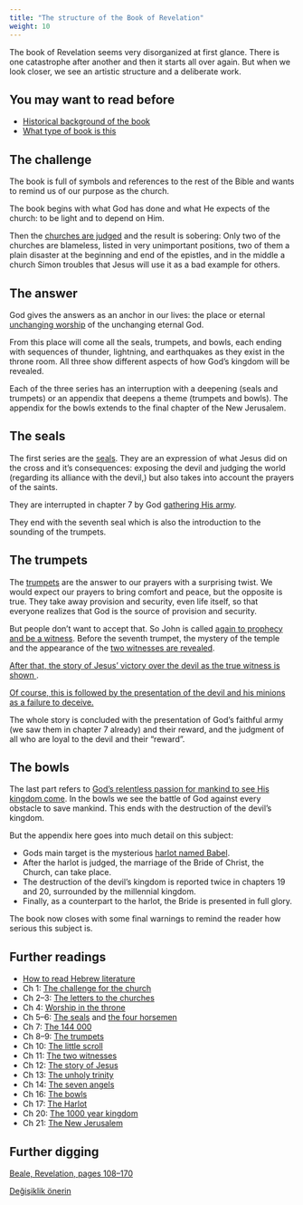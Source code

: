 ```yaml
---
title: "The structure of the Book of Revelation"
weight: 10
---
```



The book of Revelation seems very disorganized at first glance. There is one catastrophe after another and then it starts all over again. But when we look closer, we see an artistic structure and a deliberate work.


## You may want to read before

<a name="bba0"></a>
- [Historical background of the book](../../../../background/history/expl/pax-romana-key-to-understand-the-book-of-revelation)
- [What type of book is this](../../../../background/literature/expl/the-book-of-revelation-how-to-read-it)



## The challenge

<a name="8179"></a>
The book is full of symbols and references to the rest of the Bible and wants to remind us of our purpose as the church.

The book begins with what God has done and what He expects of the church: to be light and to depend on Him.

Then the [churches are judged](../../../../content/letters/expl/the-letters-to-the-seven-churches) and the result is sobering: Only two of the churches are blameless, listed in very unimportant positions, two of them a plain disaster at the beginning and end of the epistles, and in the middle a church Simon troubles that Jesus will use it as a bad example for others.


## The answer

<a name="b85e"></a>
God gives the answers as an anchor in our lives: the place or eternal [unchanging worship](../../../../topics/power/short/worship) of the unchanging eternal God.

From this place will come all the seals, trumpets, and bowls, each ending with sequences of thunder, lightning, and earthquakes as they exist in the throne room. All three show different aspects of how God’s kingdom will be revealed.

Each of the three series has an interruption with a deepening (seals and trumpets) or an appendix that deepens a theme (trumpets and bowls). The appendix for the bowls extends to the final chapter of the New Jerusalem.


## The seals

<a name="8ec8"></a>
The first series are the [seals](../../../../content/seals/expl/the-book-with-the-seven-seals). They are an expression of what Jesus did on the cross and it’s consequences: exposing the devil and judging the world (regarding its alliance with the devil,) but also takes into account the prayers of the saints.

They are interrupted in chapter 7 by God [gathering His army](../../../../content/army/expl/the-144000).

They end with the seventh seal which is also the introduction to the sounding of the trumpets.


## The trumpets

<a name="c56a"></a>
The [trumpets](../../../../content/trumpets/expl/the-trumpets-in-revelation) are the answer to our prayers with a surprising twist. We would expect our prayers to bring comfort and peace, but the opposite is true. They take away provision and security, even life itself, so that everyone realizes that God is the source of provision and security.

But people don’t want to accept that. So John is called [again to prophecy and be a witness](../../../../content/scroll/expl/the-little-scroll). Before the seventh trumpet, the mystery of the temple and the appearance of the [two witnesses are revealed](../../../../content/witnesses/expl/the-two-witnesses).

[After that, the story of Jesus’ victory over the devil as the true witness is shown ](../../../../content/jesus/expl/a-different-christmas-story).

[Of course, this is followed by the presentation of the devil and his minions as a failure to deceive.](../../../../content/beasts/expl/the-nature-of-the-beast-in-the-book-of-revelation)

The whole story is concluded with the presentation of God’s faithful army (we saw them in chapter 7 already) and their reward, and the judgment of all who are loyal to the devil and their “reward”.


## The bowls

<a name="d15a"></a>
The last part refers to [God’s relentless passion for mankind to see His kingdom come](../../../../content/bowls/expl/the-bowls-of-wrath). In the bowls we see the battle of God against every obstacle to save mankind. This ends with the destruction of the devil’s kingdom.

But the appendix here goes into much detail on this subject:

- Gods main target is the mysterious [harlot named Babel](../../../../content/harlot/expl/who-is-the-harlot-babylon-part-1).
- After the harlot is judged, the marriage of the Bride of Christ, the Church, can take place.
- The destruction of the devil’s kingdom is reported twice in chapters 19 and 20, surrounded by the millennial kingdom.
- Finally, as a counterpart to the harlot, the Bride is presented in full glory.


The book now closes with some final warnings to remind the reader how serious this subject is.


## Further readings

<a name="a799"></a>
- [How to read Hebrew literature](../../../../background/literature/expl/literary-tools-in-the-book-of-revelation)
- Ch 1: [The challenge for the church](../../../../content/letters/expl/the-angel-of-the-churches)
- Ch 2–3: [The letters to the churches](../../../../content/letters/expl/the-letters-to-the-seven-churches)
- Ch 4: [Worship in the throne](../../../../content/worship/expl/worship-in-the-throne-room)
- Ch 5–6: [The seals](../../../../content/seals/expl/the-book-with-the-seven-seals) and [the four horsemen](../../../../content/seals/expl/the-mystery-of-the-four-horse-men)
- Ch 7: [The 144 000](../../../../content/army/expl/the-144000)
- Ch 8–9: [The trumpets](../../../../content/trumpets/expl/the-trumpets-in-revelation)
- Ch 10: [The little scroll](../../../../content/scroll/expl/the-little-scroll)
- Ch 11: [The two witnesses](../../../../content/witnesses/expl/the-two-witnesses)
- Ch 12: [The story of Jesus](../../../../content/jesus/expl/a-different-christmas-story)
- Ch 13: [The unholy trinity](../../../../content/beasts/expl/the-nature-of-the-beast-in-the-book-of-revelation)
- Ch 14: [The seven angels](../../../../content/harvest/expl/gods-army-and-the-seven-angels)
- Ch 16: [The bowls](../../../../content/bowls/expl/the-bowls-of-wrath)
- Ch 17: [The Harlot](../../../../content/harlot/expl/who-is-the-harlot-babylon-part-1)
- Ch 20: [The 1000 year kingdom](../../../../content/1000y/expl/the-thousand-year-kingdom)
- Ch 21: [The New Jerusalem](../../../../content/paradise/expl/the-new-jerusalem)



## Further digging

<a name="fb90"></a>
[Beale, Revelation, pages 108–170](../../../../gen/background/ressources/how-to-study-the-book-of-revelation#7557)






[Değişiklik önerin](https://github.com/revelation-today/revelation-today/blob/main/exampleSite/content/docs/background/structure/expl/the-structure-of-the-book-of-revelation.md)
